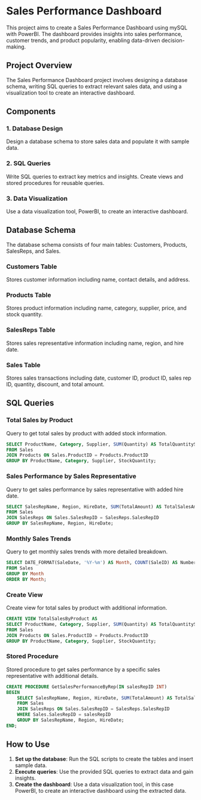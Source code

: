 
# Sales Performance Dashboard

This project aims to create a Sales Performance Dashboard using mySQL with PowerBI. The dashboard provides insights into sales performance, customer trends, and product popularity, enabling data-driven decision-making. 

## Project Overview
The Sales Performance Dashboard project involves designing a database schema, writing SQL queries to extract relevant sales data, and using a visualization tool to create an interactive dashboard.

## Components

### 1. Database Design
Design a database schema to store sales data and populate it with sample data.

### 2. SQL Queries
Write SQL queries to extract key metrics and insights. Create views and stored procedures for reusable queries.

### 3. Data Visualization
Use a data visualization tool, PowerBI, to create an interactive dashboard.

## Database Schema

The database schema consists of four main tables: Customers, Products, SalesReps, and Sales.

### Customers Table
Stores customer information including name, contact details, and address.

### Products Table
Stores product information including name, category, supplier, price, and stock quantity.

### SalesReps Table
Stores sales representative information including name, region, and hire date.

### Sales Table
Stores sales transactions including date, customer ID, product ID, sales rep ID, quantity, discount, and total amount.

## SQL Queries

### Total Sales by Product
Query to get total sales by product with added stock information.

```sql
SELECT ProductName, Category, Supplier, SUM(Quantity) AS TotalQuantitySold, SUM(TotalAmount) AS TotalSalesAmount, StockQuantity
FROM Sales
JOIN Products ON Sales.ProductID = Products.ProductID
GROUP BY ProductName, Category, Supplier, StockQuantity;
```

### Sales Performance by Sales Representative
Query to get sales performance by sales representative with added hire date.

```sql
SELECT SalesRepName, Region, HireDate, SUM(TotalAmount) AS TotalSalesAmount
FROM Sales
JOIN SalesReps ON Sales.SalesRepID = SalesReps.SalesRepID
GROUP BY SalesRepName, Region, HireDate;
```

### Monthly Sales Trends
Query to get monthly sales trends with more detailed breakdown.

```sql
SELECT DATE_FORMAT(SaleDate, '%Y-%m') AS Month, COUNT(SaleID) AS NumberOfSales, SUM(TotalAmount) AS TotalSalesAmount
FROM Sales
GROUP BY Month
ORDER BY Month;
```

### Create View
Create view for total sales by product with additional information.

```sql
CREATE VIEW TotalSalesByProduct AS
SELECT ProductName, Category, Supplier, SUM(Quantity) AS TotalQuantitySold, SUM(TotalAmount) AS TotalSalesAmount, StockQuantity
FROM Sales
JOIN Products ON Sales.ProductID = Products.ProductID
GROUP BY ProductName, Category, Supplier, StockQuantity;
```

### Stored Procedure
Stored procedure to get sales performance by a specific sales representative with additional details.

```sql
CREATE PROCEDURE GetSalesPerformanceByRep(IN salesRepID INT)
BEGIN
    SELECT SalesRepName, Region, HireDate, SUM(TotalAmount) AS TotalSalesAmount
    FROM Sales
    JOIN SalesReps ON Sales.SalesRepID = SalesReps.SalesRepID
    WHERE Sales.SalesRepID = salesRepID
    GROUP BY SalesRepName, Region, HireDate;
END;
```

## How to Use

1. **Set up the database**: Run the SQL scripts to create the tables and insert sample data.
2. **Execute queries**: Use the provided SQL queries to extract data and gain insights.
3. **Create the dashboard**: Use a data visualization tool, in this case PowerBI, to create an interactive dashboard using the extracted data.
